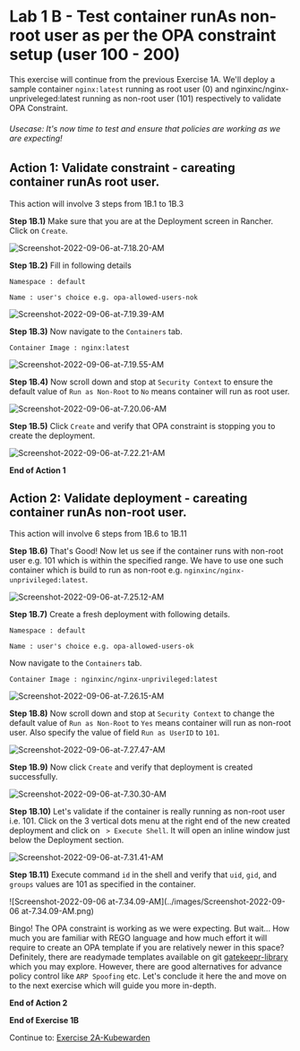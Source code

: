 # Lab 1 B - Test container runAs non-root user as per the OPA constraint setup (user 100 - 200) 

This exercise will continue from the previous Exercise 1A. We'll deploy a sample container `nginx:latest` running as root user (0) and nginxinc/nginx-unpriveleged:latest running as non-root user (101) respectively to validate OPA Constraint.  



###### Usecase: It's now time to test and ensure that policies are working as we are expecting! 



## Action 1: Validate constraint - careating container runAs root user. 

This action will involve 3 steps from 1B.1 to 1B.3

**Step 1B.1)** Make sure that you are at the Deployment screen in Rancher. Click on `Create`.

![Screenshot-2022-09-06-at-7.18.20-AM](../images/Screenshot-2022-09-06-at-7.18.20-AM.png)



**Step 1B.2)** Fill in following details

`Namespace : default`

`Name : user's choice e.g. opa-allowed-users-nok`



![Screenshot-2022-09-06-at-7.19.39-AM](../images/Screenshot-2022-09-06-at-7.19.39-AM.png)

**Step 1B.3)** Now navigate to the `Containers` tab. 

`Container Image : nginx:latest`

![Screenshot-2022-09-06-at-7.19.55-AM](../images/Screenshot-2022-09-06-at-7.19.55-AM.png)

**Step 1B.4)** Now scroll down and stop at `Security Context` to ensure the default value of `Run as Non-Root` to `No` means container will run as root user. 



![Screenshot-2022-09-06-at-7.20.06-AM](../images/Screenshot-2022-09-06-at-7.20.06-AM.png)

**Step 1B.5)** Click `Create` and verify that OPA constraint is stopping you to create the deployment. 

![Screenshot-2022-09-06-at-7.22.21-AM](../images/Screenshot-2022-09-06-at-7.22.21-AM.png)

**End of Action 1**

## Action 2: Validate deployment - careating container runAs non-root user. 

This action will involve 6 steps from 1B.6 to 1B.11

**Step 1B.6)** That's Good! Now let us see if the container runs with non-root user e.g. 101 which is within the specified range. We have to use one such container which is build to run as non-root e.g. `nginxinc/nginx-unprivileged:latest`. 

![Screenshot-2022-09-06-at-7.25.12-AM](../images/Screenshot-2022-09-06-at-7.25.12-AM.png)

**Step 1B.7)** Create a fresh deployment with following details. 

`Namespace : default`

`Name : user's choice e.g. opa-allowed-users-ok`

Now navigate to the `Containers` tab. 

`Container Image : nginxinc/nginx-unprivileged:latest`

![Screenshot-2022-09-06-at-7.26.15-AM](../images/Screenshot-2022-09-06-at-7.26.15-AM.png)

**Step 1B.8)** Now scroll down and stop at `Security Context` to change the default value of `Run as Non-Root` to `Yes` means container will run as non-root user. Also specify the value of field `Run as UserID`  to `101`. 

![Screenshot-2022-09-06-at-7.27.47-AM](../images/Screenshot-2022-09-06-at-7.27.47-AM.png)

**Step 1B.9)** Now click `Create` and verify that deployment is created successfully. 

![Screenshot-2022-09-06-at-7.30.30-AM](../images/Screenshot-2022-09-06-at-7.30.30-AM.png)

**Step 1B.10)** Let's validate if the container is really running as non-root user i.e. 101. Click on the 3 vertical dots menu at the right end of the new created deployment and click on ` > Execute Shell`. It will open an inline window just below the Deployment section. 

![Screenshot-2022-09-06-at-7.31.41-AM](../images/Screenshot-2022-09-06-at-7.31.41-AM.png)

**Step 1B.11)** Execute command `id` in the shell and verify that `uid`, `gid`, and `groups` values are 101 as specified in the container. 

![Screenshot-2022-09-06 at-7.34.09-AM](../images/Screenshot-2022-09-06 at-7.34.09-AM.png)

Bingo! The OPA constraint is working as we were expecting. But wait... How much you are familiar with REGO language and how much effort it will require to create an OPA template if you are relatively newer in this space? Definitely, there are readymade templates available on git [gatekeepr-library](https://github.com/open-policy-agent/gatekeeper-library) which you may explore. However, there are good alternatives for advance policy control like `ARP Spoofing` etc. Let's conclude it here the and move on to the next exercise which will guide you more in-depth. 

**End of Action 2**

**End of Exercise 1B**

Continue to: [Exercise 2A-Kubewarden](https://github.com/dsohk/rancher-private-registry-workshop/blob/main/docs/Exercise-02A-Kubewarden.md)